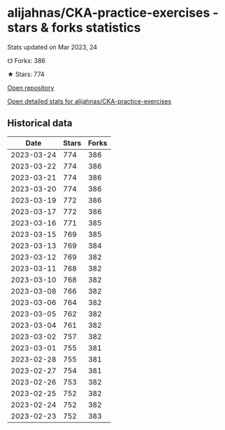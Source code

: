 # alijahnas/CKA-practice-exercises - stars & forks statistics

Stats updated on Mar 2023, 24

☋ Forks: 386

★ Stars: 774

[Open repository](https://github.com/alijahnas/CKA-practice-exercises)

[Open detailed stats for alijahnas/CKA-practice-exercises](https://reviewgithub.com/rep/alijahnas/CKA-practice-exercises)

## Historical data
| Date | Stars | Forks |
|------|-------|-------|
| 2023-03-24 | 774 | 386 | 
| 2023-03-22 | 774 | 386 | 
| 2023-03-21 | 774 | 386 | 
| 2023-03-20 | 774 | 386 | 
| 2023-03-19 | 772 | 386 | 
| 2023-03-17 | 772 | 386 | 
| 2023-03-16 | 771 | 385 | 
| 2023-03-15 | 769 | 385 | 
| 2023-03-13 | 769 | 384 | 
| 2023-03-12 | 769 | 382 | 
| 2023-03-11 | 768 | 382 | 
| 2023-03-10 | 768 | 382 | 
| 2023-03-08 | 766 | 382 | 
| 2023-03-06 | 764 | 382 | 
| 2023-03-05 | 762 | 382 | 
| 2023-03-04 | 761 | 382 | 
| 2023-03-02 | 757 | 382 | 
| 2023-03-01 | 755 | 381 | 
| 2023-02-28 | 755 | 381 | 
| 2023-02-27 | 754 | 381 | 
| 2023-02-26 | 753 | 382 | 
| 2023-02-25 | 752 | 382 | 
| 2023-02-24 | 752 | 382 | 
| 2023-02-23 | 752 | 383 | 

